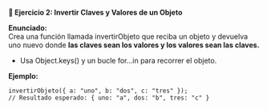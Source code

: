 <strong>🔄 Ejercicio 2: Invertir Claves y Valores de un Objeto</strong>

<strong>Enunciado:</strong>  
Crea una función llamada invertirObjeto que reciba un objeto y devuelva uno nuevo donde <strong>las claves sean los valores y los valores sean las claves.</strong>

- Usa Object.keys() y un bucle for...in para recorrer el objeto.

<strong>Ejemplo:</strong>
```
invertirObjeto({ a: "uno", b: "dos", c: "tres" });
// Resultado esperado: { uno: "a", dos: "b", tres: "c" }
```